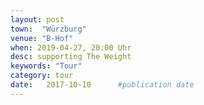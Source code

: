 ```yaml
---
layout: post
town:  "Würzburg"
venue: "B-Hof"
when: 2019-04-27, 20:00 Uhr
desc: supporting The Weight
keywords: "Tour"
category: tour
date:   2017-10-10 		#publication date
---
```

